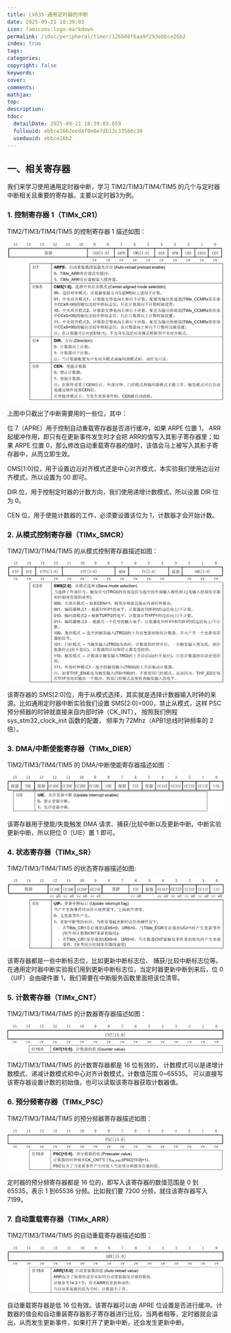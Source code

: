 ```yaml
---
title: LV035-通用定时器的中断
date: 2025-09-21 18:39:03
icon: famicons:logo-markdown
permalink: /sdoc/peripheral/timer/126b08f6aa9f293ebbce26b2
index: true
tags:
categories:
copyright: false
keywords:
cover:
comments:
mathjax:
top:
description:
tdoc:
  detailDate: 2025-09-21 18:39:03.659
  fulluuid: ebbce26b2eed4f0e8e7db13c33566c30
  useduuid: ebbce26b2
---
```



<!-- more -->

## 一、相关寄存器

我们来学习使用通用定时器中断，学习 TIM2/TIM3/TIM4/TIM5 的几个与定时器中断相关且重要的寄存器。主要以定时器3为例。

### 1. 控制寄存器 1（TIMx_CR1）

TIM2/TIM3/TIM4/TIM5 的控制寄存器 1 描述如图：

<img src="./LV035-通用定时器的中断/img/image-20240114094348633.png" alt="image-20240114094348633" style="zoom:50%;" />

上图中只截出了中断需要用的一些位，其中：  

位 7（APRE）用于控制自动重载寄存器是否进行缓冲，如果 ARPE 位置 1， ARR 起缓冲作用，即只有在更新事件发生时才会把 ARR的值写入其影子寄存器里；如果 ARPE 位置 0，那么修改自动重载寄存器的值时，该值会马上被写入其影子寄存器中，从而立即生效。

CMS[1:0]位，用于设置边沿对齐模式还是中心对齐模式，本实验我们使用边沿对齐模式，所以设置为 00 即可。

DIR 位，用于控制定时器的计数方向，我们使用递增计数模式，所以设置 DIR 位为 0。

CEN 位，用于使能计数器的工作，必须要设置该位为 1，计数器才会开始计数。  

### 2. 从模式控制寄存器（TIMx_SMCR）

TIM2/TIM3/TIM4/TIM5 的从模式控制寄存器描述如图：

<img src="./LV035-通用定时器的中断/img/image-20240114094505479.png" alt="image-20240114094505479" style="zoom:50%;" />

该寄存器的 SMS[2:0]位，用于从模式选择，其实就是选择计数器输入时钟的来源。比如通用定时器中断实验我们设置 SMS[2:0]=000，禁止从模式，这样 PSC 预分频器的时钟就直接来自内部时钟（CK_INT）， 按照我们例程 sys_stm32_clock_init 函数的配置， 频率为 72Mhz（APB1总线时钟频率的 2 倍）。  

### 3. DMA/中断使能寄存器（TIMx_DIER）

TIM2/TIM3/TIM4/TIM5 的 DMA/中断使能寄存器描述如图 ：

<img src="./LV035-通用定时器的中断/img/image-20240114094533282.png" alt="image-20240114094533282" style="zoom:50%;" />

该寄存器用于使能/失能触发 DMA 请求、捕获/比较中断以及更新中断。中断实验更新中断，所以把位 0（UIE）置 1 即可。  

### 4. 状态寄存器（TIMx_SR）

TIM2/TIM3/TIM4/TIM5 的状态寄存器描述如图:

<img src="./LV035-通用定时器的中断/img/image-20240114094657690.png" alt="image-20240114094657690" style="zoom:50%;" />

该寄存器都是一些中断标志位，比如更新中断标志位、 捕获/比较中断标志位等。在通用定时器中断实验我们用到更新中断标志位，当定时器更新中断到来后，位 0（UIF）会由硬件置 1，我们需要在中断服务函数里面把该位清零。  

### 5. 计数寄存器（TIMx_CNT）

TIM2/TIM3/TIM4/TIM5 的计数器寄存器描述如图：

<img src="./LV035-通用定时器的中断/img/image-20240114094809695.png" alt="image-20240114094809695" style="zoom:50%;" />

TIM2/TIM3/TIM4/TIM5 的计数寄存器都是 16 位有效的， 计数模式可以是递增计数模式、递减计数模式和中心对齐计数模式，计数值范围 0\~65535。 可以直接写该寄存器设置计数的初始值，也可以读取该寄存器获取计数器值。  

### 6. 预分频寄存器（TIMx_PSC）

TIM2/TIM3/TIM4/TIM5 的预分频器寄存器描述如图：

<img src="./LV035-通用定时器的中断/img/image-20240114094844460.png" alt="image-20240114094844460" style="zoom:50%;" />

定时器的预分频寄存器都是 16 位的，即写入该寄存器的数值范围是 0 到 65535，表示 1 到65536 分频。比如我们要 7200 分频，就往该寄存器写入 7199。  

### 7. 自动重载寄存器（TIMx_ARR）

TIM2/TIM3/TIM4/TIM5 的自动重载寄存器描述如图：

<img src="./LV035-通用定时器的中断/img/image-20240114094924856.png" alt="image-20240114094924856" style="zoom:50%;" />

自动重载寄存器是低 16 位有效。该寄存器可以由 APRE 位设置是否进行缓冲。计数器的值会和自动重装寄存器影子寄存器进行比较，当两者相等，定时器就会溢出，从而发生更新事件，如果打开了更新中断，还会发生更新中断。  
